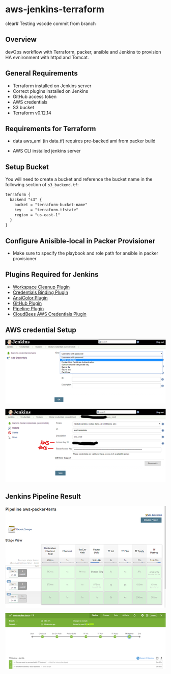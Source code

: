 # aws-jenkins-terraform
clear# Testing vscode commit from branch
## Overview

devOps workflow with Terraform, packer, ansible and Jenkins to provision HA evnironment with httpd and Tomcat.

## General Requirements

* Terraform installed on Jenkins server
* Correct plugins installed on Jenkins
* GitHub access token
* AWS credentials
* S3 bucket
* Terraform v0.12.14

## Requirements for Terraform
* data aws_ami (in data.tf) requires pre-backed ami from packer build

* AWS CLI installed jenkins server

## Setup Bucket

You will need to create a bucket and reference the bucket name in the following section of `s3_backend.tf`:

```
terraform {
  backend "s3" {
    bucket = "terraform-bucket-name"
    key    = "terraform.tfstate"
    region = "us-east-1"
  }
}
```

## Configure Anisible-local in Packer Provisioner
* Make sure to specify the playbook and role path for ansible in packer provisioner

## Plugins Required for Jenkins

* [Workspace Cleanup Plugin](https://wiki.jenkins.io/display/JENKINS/Workspace+Cleanup+Plugin)
* [Credentials Binding Plugin](https://wiki.jenkins.io/display/JENKINS/Credentials+Binding+Plugin)
* [AnsiColor Plugin](https://wiki.jenkins.io/display/JENKINS/AnsiColor+Plugin)
* [GitHub Plugin](https://wiki.jenkins.io/display/JENKINS/GitHub+Plugin)
* [Pipeline Plugin](https://wiki.jenkins.io/display/JENKINS/Pipeline+Plugin)
* [CloudBees AWS Credentials Plugin](https://wiki.jenkins.io/display/JENKINS/CloudBees+AWS+Credentials+Plugin)

## AWS credential Setup

![awscredential setup](screenshots/aws-cred1.png)

![awscredential setup](screenshots/aws-cred2.png)


## Jenkins Pipeline Result

![pipeline build](screenshots/pipeline.png)

![pipeline build](screenshots/pipeline2.png)
